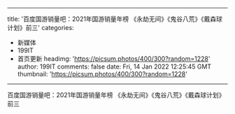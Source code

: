 
---
title: '百度国游销量吧：2021年国游销量年榜 《永劫无间》《鬼谷八荒》《戴森球计划》前三'
categories: 
 - 新媒体
 - 199IT
 - 首页更新
headimg: 'https://picsum.photos/400/300?random=1228'
author: 199IT
comments: false
date: Fri, 14 Jan 2022 12:25:45 GMT
thumbnail: 'https://picsum.photos/400/300?random=1228'
---

<div>   
百度国游销量吧：2021年国游销量年榜 《永劫无间》《鬼谷八荒》《戴森球计划》前三  
</div>
            